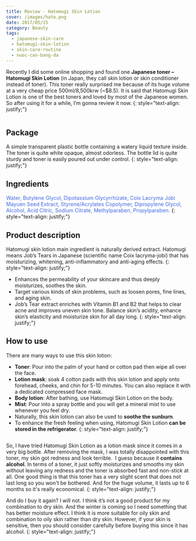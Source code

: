 ```yaml
---
title: Review - Hatomugi Skin Lotion
cover: /images/hato.png
date: 2017/05/15
category: Beauty
tags:
  - japanese-skin-care
  - hatomugi-skin-lotion
  - skin-care-routine
  - nuoc-can-bang-da
---
```


Recently I did some online shopping and found one **Japanese toner – Hatomugi Skin Lotion** (in Japan, they call skin lotion or skin conditioner instead of toner). This toner really surprised me because of its huge volume at a very cheap price 500ml/8,500krw (~$8.5). It is said that Hatomugi Skin Lotion is one of the best toners and loved by most of the Japanese women. So after using it for a while, I’m gonna review it now.
{: style="text-align: justify;"}

<figure style="width: 400px" class="align-center">
  <img src="{{ site.url }}{{ site.baseurl }}/images/hato-1.png" alt="">
  <figcaption></figcaption>
</figure>

## Package
A simple transparent plastic bottle containing a watery liquid texture inside. The toner is quite white opaque, almost odorless. The bottle lid is quite sturdy and toner is easily poured out under control.
{: style="text-align: justify;"}

## Ingredients

<span style="color:royalblue"> Water, Butylene Glycol, Dipotassium Glycyrrhizate, Coix Lacryma Jobi Mayuen Seed Extract, Styrene/Acrylates Copolymer, Dipropylene Glycol, Alcohol, Acid Citric, Sodium Citrate, Methylparaben, Propylparaben. </span>
{: style="text-align: justify;"}

## Product description

Hatomugi skin lotion main ingredient is naturally derived extract. Hatomugi means Job’s Tears in Japanese (scientific name Coix lacryma-jobi) that has moisturizing, whitening, anti-inflammatory and anti-aging effects.
{: style="text-align: justify;"}

  * Enhances the permeability of your skincare and thus deeply moisturizes, soothes the skin.
  * Target various kinds of skin problems, such as loosen pores, fine lines, and aging skin.
  * Job’s Tear extract enriches with Vitamin B1 and B2 that helps to clear acne and improves uneven skin tone.
Balance skin’s acidity, enhance skin’s elasticity and moisturize skin for all day long.
{: style="text-align: justify;"}

## How to use
There are many ways to use this skin lotion:
  * **Toner**: Pour into the palm of your hand or cotton pad then wipe all over the face.
  * **Lotion mask**: soak 4 cotton pads with this skin lotion and apply onto forehead, cheeks, and chin for 5-10 minutes. You can also replace it with a dedicated compressed face mask.
  * **Body lotion**: After bathing, use Hatomugi Skin Lotion on the body.
  * **Mist**: Pour into a spray bottle and you will get a mineral mist to use whenever you feel dry.
  * Naturally, this skin lotion can also be used to **soothe the sunburn**.
  * To enhance the fresh feeling when using, Hatomugi Skin Lotion **can be stored in the refrigerator**.
{: style="text-align: justify;"}

<figure style="width: 400px" class="align-center">
  <img src="{{ site.url }}{{ site.baseurl }}/images/hato-2.png" alt="">
  <figcaption></figcaption>
</figure>

So, I have tried Hatomugi Skin Lotion as a lotion mask since it comes in a very big bottle. After removing the mask, I was totally disappointed with this toner, my skin got redness and look terrible.  I guess because it **contains alcohol**. In terms of a toner, it just softly moisturizes and smooths my skin without leaving any redness and the toner is absorbed fast and non-stick at all. One good thing is that this toner has a very slight scent that does not last long so you won't be bothered. And for the huge volume, it lasts up to 6 months so it's really economical.
{: style="text-align: justify;"}

And do I buy it again? I will not. I think it’s not a good product for my combination to dry skin. And the winter is coming so I need something that has better moisture effect. I think it is more suitable for oily skin and combination to oily skin rather than dry skin. However, if your skin is sensitive, then you should consider carefully before buying this since it has alcohol.
{: style="text-align: justify;"}